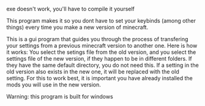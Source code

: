 exe doesn't work, you'll have to compile it yourself

This program makes it so you dont have to set your keybinds (among other things) every time you make a new version of minecraft.

This is a gui program that guides you through the process of transfering your settings from a previous minecraft version to another one. Here is how it works:
  You select the setings file from the old version, and you select the settings file of the new version, if they happen to be in different folders. 
  If they have the same default directory, you do not need this.
  If a setting in the old version also exists in the new one, it will be replaced with the old setting.
  For this to work best, it is important you have already installed the mods you will use in the new version.

  Warning: this program is built for windows
  
  
